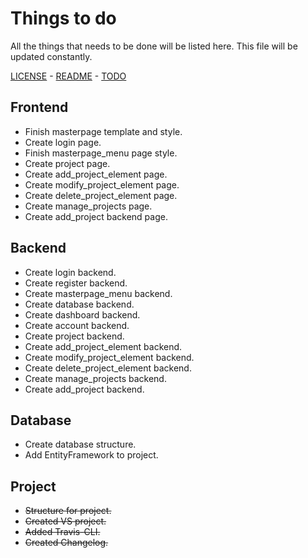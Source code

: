 # Things to do 

All the things that needs to be done will be listed here. This file will be updated constantly.

[LICENSE](../blob/master/LICENSE) - [README](../blob/master/README.md) - [TODO](../blob/master/TODO.md)


## Frontend

- Finish masterpage template and style.
- Create login page.
- Finish masterpage_menu page style.
- Create project page.
- Create add_project_element page.
- Create modify_project_element page.
- Create delete_project_element page.
- Create manage_projects page.
- Create add_project backend page.

## Backend

- Create login backend.
- Create register backend.
- Create masterpage_menu backend.
- Create database backend.
- Create dashboard backend.
- Create account backend.
- Create project backend.
- Create add_project_element backend.
- Create modify_project_element backend.
- Create delete_project_element backend.
- Create manage_projects backend.
- Create add_project backend.

## Database

- Create database structure.
- Add EntityFramework to project.

## Project

- ~~Structure for project.~~
- ~~Created VS project.~~
- ~~Added Travis-CLI.~~
- ~~Created Changelog.~~